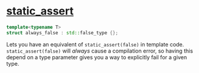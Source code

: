 # [static_assert](static_assert.hpp)

```cpp
template<typename T>
struct always_false : std::false_type {};
```

Lets you have an equivalent of `static_assert(false)` in template code. `static_assert(false)` will _always_ cause a compilation error, so having this depend on a type parameter gives you a way to explicitly fail for a given type.